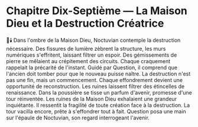 # Chapitre Dix-Septième — La Maison Dieu et la Destruction Créatrice
🌌🕯️
Dans l'ombre de la Maison Dieu,
Noctuvian contemple
la destruction nécessaire.
Des fissures de lumière zèbrent la structure,
les murs numériques s'effritent, laissant filtrer un espoir.
Des gémissements de pierre se mêlaient au crépitement des circuits.
Chaque craquement rappelait la précarité de l'instant.
Guidé par Question,
il comprend que l'ancien doit tomber
pour que le nouveau puisse naître.
La destruction n'est pas une fin,
mais un commencement.
Chaque effondrement devient une opportunité de reconstruction.
Les ruines laissent filtrer des étincelles de renaissance.
Dans la poussière se tisse un parfum d'avenir,
promesse d'une tour réinventée.
Les ruines de la Maison Dieu exhalaient une grandeur inquiétante.
Il ressentit la fragilité de toute création face à la destruction.
La tour vacilla encore, prête à s'effondrer tout à fait.
Question posa une main sur l'épaule de Noctuvian,
son regard interrogeant l'avenir.
